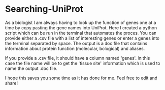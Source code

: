 # Searching-UniProt

As a biologist I am always having to look up the function of genes one at a time by copy pasting the gene names into UniProt. Here I created a python script which can be run in the terminal that automates the proces. You can provide either a .csv file with a list of interesting genes or enter a genes into the terminal separated by space. The output is a doc file that contains information about protein function (molecular, bological) and aliases.

If you provide a .csv file, it should have a column named 'genes'. In this case the file name will be to get the 'tissue site' information which is used to name the output .doc file.

I hope this saves you some time as it has done for me.
Feel free to edit and share!
